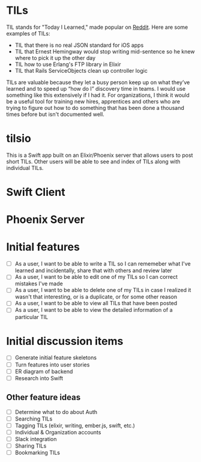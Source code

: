 # TILs

TIL stands for "Today I Learned," made popular on
[Reddit](https://www.reddit.com/r/todayilearned). Here are some examples of
TILs:

- TIL that there is no real JSON standard for iOS apps
- TIL that Ernest Hemingway would stop writing mid-sentence so he knew where to
  pick it up the other day
- TIL how to use Erlang's FTP library in Elixir
- TIL that Rails ServiceObjects clean up controller logic

TILs are valuable because they let a busy person keep up on what they’ve
learned and to speed up “how do I” discovery time in teams. I would use
something like this extensively if I had it. For organizations, I think it
would be a useful tool for training new hires, apprentices and others who are
trying to figure out how to do something that has been done a thousand times
before but isn't documented well.

# tilsio

This is a Swift app built on an Elixir/Phoenix server that allows users to post
short TILs. Other users will be able to see and index of TILs along with
individual TILs.

# Swift Client

# Phoenix Server

# Initial features
- [ ] As a user, I want to be able to write a TIL so I can rememeber what I've
  learned and incidentally, share that with others and review later
- [ ] As a user, I want to be able to edit one of my TILs so I can correct
  mistakes I've made
- [ ] As a user, I want to be able to delete one of my TILs in case I realized
  it wasn't that interesting, or is a duplicate, or for some other reason
- [ ] As a user, I want to be able to view all TILs that have been posted
- [ ] As a user, I want to be able to view the detailed information of a
  particular TIL

# Initial discussion items
- [ ] Generate initial feature skeletons
- [ ] Turn features into user stories
- [ ] ER diagram of backend
- [ ] Research into Swift

## Other feature ideas
- [ ] Determine what to do about Auth
- [ ] Searching TILs
- [ ] Tagging TILs (elixir, writing, ember.js, swift, etc.)
- [ ] Individual & Organization accounts
- [ ] Slack integration
- [ ] Sharing TILs
- [ ] Bookmarking TILs
